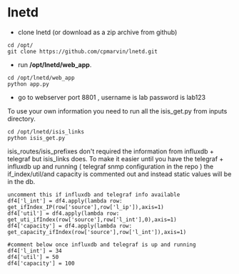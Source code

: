 # lnetd

   
- clone lnetd (or download as a zip archive from github)
```
cd /opt/
git clone https://github.com/cpmarvin/lnetd.git
```
    
- run **/opt/lnetd/web_app**.
```
cd /opt/lnetd/web_app
python app.py
```
- go to webserver port 8801 , username is lab password is lab123

To use your own information you need to run all the isis_get.py from inputs directory.

```
cd /opt/lnetd/isis_links
python isis_get.py
```

isis_routes/isis_prefixes don't required the information from influxdb + telegraf but isis_links does. To make it easier until you have the telegraf + influxdb up and running ( telegraf snmp configuration in the repo ) the if_index/util/and capacity is commented out and instead static values will be in the db. 

```
uncomment this if influxdb and telegraf info available
df4['l_int'] = df4.apply(lambda row: get_ifIndex_IP(row['source'],row['l_ip']),axis=1)
df4['util'] = df4.apply(lambda row: get_uti_ifIndex(row['source'],row['l_int'],0),axis=1)
df4['capacity'] = df4.apply(lambda row: get_capacity_ifIndex(row['source'],row['l_int']),axis=1)

#comment below once influxdb and telegraf is up and running
df4['l_int'] = 34
df4['util'] = 50
df4['capacity'] = 100

```
